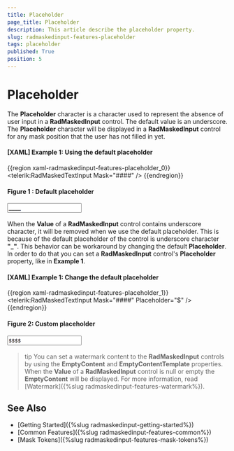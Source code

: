 ```yaml
---
title: Placeholder
page_title: Placeholder
description: This article describe the placeholder property.
slug: radmaskedinput-features-placeholder
tags: placeholder
published: True
position: 5
---
```


# Placeholder

The __Placeholder__ character is a character used to represent the absence of user input in a __RadMaskedInput__ control. The default value is an underscore. The __Placeholder__ character will be displayed in a __RadMaskedInput__ control for any mask position that the user has not filled in yet.

#### __[XAML] Example 1: Using the default placeholder__
{{region xaml-radmaskedinput-features-placeholder_0}}
	<telerik:RadMaskedTextInput Mask="####" />
{{endregion}}

#### __Figure 1 : Default placeholder__
![](images/RadMaskedTextBox_Features_Placeholder_Default.png)

When the __Value__ of a __RadMaskedInput__ control contains underscore character, it will be removed when we use the default placeholder. This is because of the default placeholder of the control is underscore character __"_"__. This behavior can be workaround by changing the default __Placeholder__. In order to do that you can set a __RadMaskedInput__ control's __Placeholder__ property, like in __Example 1__.

#### __[XAML] Example 1: Change the default placeholder__
{{region xaml-radmaskedinput-features-placeholder_1}}
	<telerik:RadMaskedTextInput Mask="####" Placeholder="$" />
{{endregion}}

#### __Figure 2: Custom placeholder__
![](images/RadMaskedTextBox_Features_Placeholder_Custom.png)

>tip You can set a watermark content to the __RadMaskedInput__ controls by using the __EmptyContent__ and __EmptyContentTemplate__ properties. When the __Value__ of a __RadMaskedInput__ control is null or empty the __EmptyContent__ will be displayed. For more information, read [Watermark]({%slug radmaskedinput-features-watermark%}).

## See Also
 * [Getting Started]({%slug radmaskedinput-getting-started%})
 * [Common Features]({%slug radmaskedinput-features-common%})
 * [Mask Tokens]({%slug radmaskedinput-features-mask-tokens%})